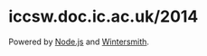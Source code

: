 # iccsw.doc.ic.ac.uk/2014

Powered by [Node.js](http://nodejs.org/) and
[Wintersmith](http://jnordberg.github.com/wintersmith/).
